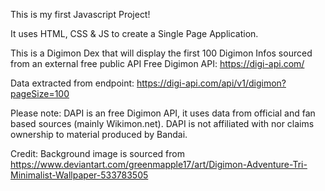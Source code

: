 This is my first Javascript Project!

It uses HTML, CSS & JS to create a Single Page Application.

This is a Digimon Dex that will display the first 100 Digimon Infos sourced from an external free public API 
Free Digimon API: https://digi-api.com/ 

Data extracted from endpoint: https://digi-api.com/api/v1/digimon?pageSize=100 


Please note: DAPI is an free Digimon API, it uses data from official and fan based sources (mainly Wikimon.net). DAPI is not affiliated with nor claims ownership to material produced by Bandai.

Credit: Background image is sourced from https://www.deviantart.com/greenmapple17/art/Digimon-Adventure-Tri-Minimalist-Wallpaper-533783505 
